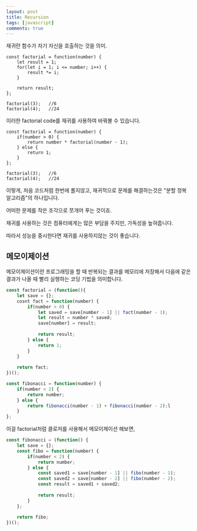 ```yaml
---
layout: post
title: Recursion
tags: [javascript]
comments: true
---
```


재귀란 함수가 자기 자신을 호출하는 것을 의미.

```
const factorial = function(number) {
    let result = 1;
    for(let i = 1; i <= number; i++) {
        result *= i;
    }
    
    return result;
};

factorial(3);	//6
factorial(4);	//24
```

이러한 factorial code를 재귀를 사용하여 바꿔볼 수 있습니다.

```
const factorial = function(number) {
    if(number > 0) {
        return number * factorial(number - 1);
    } else {
        return 1;
    }
};

factorial(3);	//6
factorial(4);	//24
```

이렇게, 처음 코드처럼 한번에 풀지않고, 재귀적으로 문제를 해결하는것은 "분할 정복 알고리즘"의 하나입니다.

어떠한 문제를 작은 조각으로 쪼개어 푸는 것이죠.

재귀를 사용하는 것은 컴퓨터에게는 많은 부담을 주지만, 가독성을 높혀줍니다.

따라서 성능을 중시한다면 재귀를 사용하지않는 것이 좋습니다.

## 메모이제이션

메모이제이션이란 프로그래밍을 할 때 반복되는 결과를 메모리에 저장해서 다음에 같은 결과가 나올 때 빨리 실행하는 코딩 기법을 의미합니다.

```javascript
const factorial = (function(){
    let save = {};
    cosnt fact = function(number) {
        if(number > 0) {
            let saved = save[number - 1] || fact(number - 1);
            let result = number * saved;
            save[number] = result;
            
            return result;
        } else {
            return 1;
        }
    }
    
    return fact;
})();
```

```javascript
const fibonacci = function(number) {
    if(number < 2) {
        return number;
    } else {
        return fibonacci(number - 1) + fibonacci(number - 2);l
    }
};
```

이걸 factorial처럼 클로저를 사용해서 메모이제이션 해보면,

```javascript
const fibonacci = (function() {
    let save = {};
    const fibo = function(number) {
        if(number < 2) {
            return number;
        } else {
            const saved1 = save[number - 1] || fibo(number - 1);
            const saved2 = save[number - 2] || fibo(number - 2);
            const result = saved1 + saved2;
            
            return result;
        }
    };
    
    return fibo;
})();
```